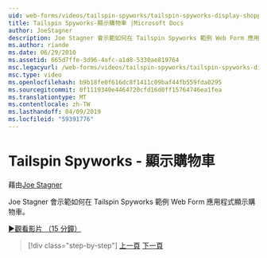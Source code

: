 ```yaml
---
uid: web-forms/videos/tailspin-spyworks/tailspin-spyworks-display-shopping-cart
title: Tailspin Spyworks-顯示購物車 |Microsoft Docs
author: JoeStagner
description: Joe Stagner 會示範如何在 Tailspin Spyworks 範例 Web Form 應用程式顯示購物車。
ms.author: riande
ms.date: 06/29/2010
ms.assetid: 665d7ffe-3d96-4afc-a1d8-5330ae819764
msc.legacyurl: /web-forms/videos/tailspin-spyworks/tailspin-spyworks-display-shopping-cart
msc.type: video
ms.openlocfilehash: b9b18fe0f616dc8f1411c09baf44fb559fda0295
ms.sourcegitcommit: 0f1119340e4464720cfd16d0ff15764746ea1fea
ms.translationtype: MT
ms.contentlocale: zh-TW
ms.lasthandoff: 04/09/2019
ms.locfileid: "59391776"
---
```

# <a name="tailspin-spyworks---display-shopping-cart"></a>Tailspin Spyworks - 顯示購物車

藉由[Joe Stagner](https://github.com/JoeStagner)

Joe Stagner 會示範如何在 Tailspin Spyworks 範例 Web Form 應用程式顯示購物車。

[&#9654;觀看影片 （15 分鐘）](https://channel9.msdn.com/Blogs/ASP-NET-Site-Videos/tailspin-spyworks-display-shopping-cart)

> [!div class="step-by-step"]
> [上一頁](tailspin-spyworks-adding-items-to-the-shopping-cart.md)
> [下一頁](tailspin-spyworks-update-the-shopping-cart.md)
